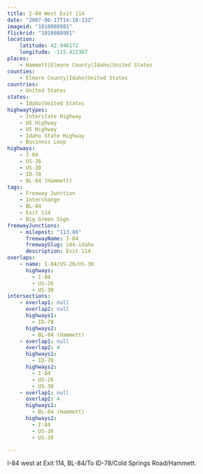```yaml
---
title: I-84 West Exit 114
date: "2007-06-17T14:10:13Z"
imageid: "1018088981"
flickrid: "1018088981"
location:
    latitude: 42.946172
    longitude: -115.422387
places:
    - Hammett|Elmore County|Idaho|United States
counties:
    - Elmore County|Idaho|United States
countries:
    - United States
states:
    - Idaho|United States
highwaytypes:
    - Interstate Highway
    - US Highway
    - US Highway
    - Idaho State Highway
    - Business Loop
highways:
    - I-84
    - US-26
    - US-30
    - ID-78
    - BL-84 (Hammett)
tags:
    - Freeway Junction
    - Interchange
    - BL-84
    - Exit 114
    - Big Green Sign
freewayJunctions:
    - milepost: "113.86"
      freewayName: I-84
      freewaySlug: i84-idaho
      description: Exit 114
overlaps:
    - name: I-84/US-26/US-30
      highways:
        - I-84
        - US-26
        - US-30
intersections:
    - overlap1: null
      overlap2: null
      highways1:
        - ID-78
      highways2:
        - BL-84 (Hammett)
    - overlap1: null
      overlap2: 4
      highways1:
        - ID-78
      highways2:
        - I-84
        - US-26
        - US-30
    - overlap1: null
      overlap2: 4
      highways1:
        - BL-84 (Hammett)
      highways2:
        - I-84
        - US-26
        - US-30

---
```

I-84 west at Exit 114, BL-84/To ID-78/Cold Springs Road/Hammett.
